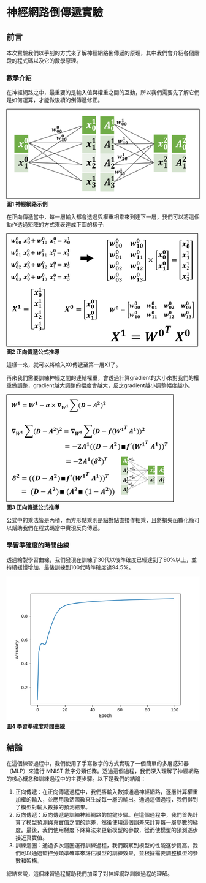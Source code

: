 
# 神經網路倒傳遞實驗

## 前言
本次實驗我們以手刻的方式來了解神經網路倒傳遞的原理，其中我們會介紹各個階段的程式碼以及它的數學原理。

### 數學介紹

在神經網路之中，最重要的是輸入值與權重之間的互動，所以我們需要先了解它們是如何運算，才能做後續的倒傳遞修正。

![神經網路示例](assets/math01.png)  
**圖1 神經網路示例**  

在正向傳遞當中，每一層輸入都會透過與權重相乘來到達下一層，我們可以將這個動作透過矩陣的方式來表達成下圖的樣子:

![正向傳遞公式推導](assets/math02.png)  
**圖2 正向傳遞公式推導** 

這樣一來，就可以將輸入X0傳遞至第一層X1了。  

再來我們需要訓練神經之間的連結權重，會透過計算gradient的大小來對我們的權重做調整，gradient越大調整的幅度會越大，反之gradient越小調整幅度越小。

![正向傳遞公式推導](assets/math03.png)  
**圖3 正向傳遞公式推導**  

公式中的乘法皆是內積，而方形點乘則是點對點直接作相乘，且將損失函數化簡可以幫助我們在程式碼當中實現反向傳遞。


### 學習準確度的時間曲線

透過繪製學習曲線，我們發現在訓練了30代以後準確度已經達到了90%以上，並持續緩慢增加，最後訓練到100代時準確度達94.5%。

![學習準確度時間曲線](results/Backpropagation.png)  
**圖4 學習準確度時間曲線**  


## 結論

在這個練習過程中，我們使用了手寫數字的方式實現了一個簡單的多層感知器（MLP）來進行 MNIST 數字分類任務。透過這個過程，我們深入理解了神經網路的核心概念和訓練過程中的主要步驟。以下是我們的結論：

1. 正向傳遞：在正向傳遞過程中，我們將輸入數據通過神經網路，逐層計算權重加權的輸入，並應用激活函數來生成每一層的輸出。通過這個過程，我們得到了模型對輸入數據的預測結果。
2. 反向傳遞：反向傳遞是訓練神經網路的關鍵步驟。在這個過程中，我們首先計算了模型預測與真實值之間的誤差，然後使用這個誤差來計算每一層參數的梯度。最後，我們使用梯度下降算法來更新模型的參數，從而使模型的預測逐步接近真實值。
3. 訓練迴圈：通過多次迴圈運行訓練過程，我們觀察到模型的性能逐步提高。我們可以通過監控分類準確率來評估模型的訓練效果，並根據需要調整模型的參數和架構。

總結來說，這個練習過程幫助我們加深了對神經網路訓練過程的理解。
